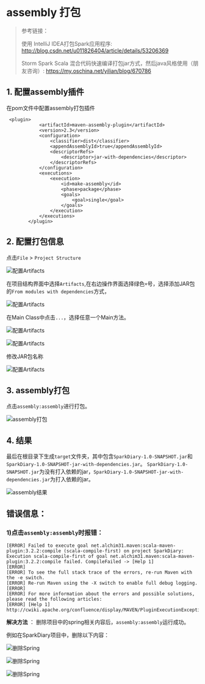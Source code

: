 # assembly 打包


> 参考链接：
>
>使用 IntelliJ IDEA打包Spark应用程序:
 <http://blog.csdn.net/u011826404/article/details/53206369>
>
> Storm Spark Scala 混合代码快速编译打包jar方式，然后java风格使用（朋友咨询）:
<https://my.oschina.net/yilian/blog/670786>

## 1. 配置assembly插件

在pom文件中配置assembly打包插件 

     <plugin>
                <artifactId>maven-assembly-plugin</artifactId>
                <version>2.3</version>
                <configuration>
                    <classifier>dist</classifier>
                    <appendAssemblyId>true</appendAssemblyId>
                    <descriptorRefs>
                        <descriptor>jar-with-dependencies</descriptor>
                    </descriptorRefs>
                </configuration>
                <executions>
                    <execution>
                        <id>make-assembly</id>
                        <phase>package</phase>
                        <goals>
                            <goal>single</goal>
                        </goals>
                    </execution>
                </executions>
            </plugin>


## 2. 配置打包信息


点击`File` > `Project Structure`

![配置Artifacts](https://raw.githubusercontent.com/sunshinelu/LearnDiary/master/images/Spark/spark.assembly.01.png)

在项目结构界面中选择`Artifacts`,在右边操作界面选择绿色`+`号，选择添加JAR包的`From modules with dependencies`方式，


![配置Artifacts](https://raw.githubusercontent.com/sunshinelu/LearnDiary/master/images/Spark/spark.assembly.02.png)


在Main Class中点击`...`，选择任意一个Main方法。

![配置Artifacts](https://raw.githubusercontent.com/sunshinelu/LearnDiary/master/images/Spark/spark.assembly.03.png)



![配置Artifacts](https://raw.githubusercontent.com/sunshinelu/LearnDiary/master/images/Spark/spark.assembly.04.png)

修改JAR包名称

![配置Artifacts](https://raw.githubusercontent.com/sunshinelu/LearnDiary/master/images/Spark/spark.assembly.05.png)

## 3. assembly打包

点击`assembly:assembly`进行打包。

![assembly打包](https://raw.githubusercontent.com/sunshinelu/LearnDiary/master/images/Spark/spark.assembly.06.png)

## 4. 结果

最后在根目录下生成`target`文件夹，其中包含`SparkDiary-1.0-SNAPSHOT.jar`和`SparkDiary-1.0-SNAPSHOT-jar-with-dependencies.jar`。
`SparkDiary-1.0-SNAPSHOT.jar`为没有打入依赖的jar，`SparkDiary-1.0-SNAPSHOT-jar-with-dependencies.jar`为打入依赖的jar。

![assembly结果](https://raw.githubusercontent.com/sunshinelu/LearnDiary/master/images/Spark/spark.assembly.07.png)


## 错误信息：

### 1)点击`assembly:assembly`时报错：
    [ERROR] Failed to execute goal net.alchim31.maven:scala-maven-plugin:3.2.2:compile (scala-compile-first) on project SparkDiary: Execution scala-compile-first of goal net.alchim31.maven:scala-maven-plugin:3.2.2:compile failed. CompileFailed -> [Help 1]
    [ERROR] 
    [ERROR] To see the full stack trace of the errors, re-run Maven with the -e switch.
    [ERROR] Re-run Maven using the -X switch to enable full debug logging.
    [ERROR] 
    [ERROR] For more information about the errors and possible solutions, please read the following articles:
    [ERROR] [Help 1] http://cwiki.apache.org/confluence/display/MAVEN/PluginExecutionException

**解决方法** ： 删除项目中的spring相关内容后，`assembly:assembly`运行成功。

例如在SparkDiary项目中，删除以下内容：

![删除Spring](https://raw.githubusercontent.com/sunshinelu/LearnDiary/master/images/Spark/spark.assembly.08.png)

![删除Spring](https://raw.githubusercontent.com/sunshinelu/LearnDiary/master/images/Spark/spark.assembly.09.png)

![删除Spring](https://raw.githubusercontent.com/sunshinelu/LearnDiary/master/images/Spark/spark.assembly.10.png)
